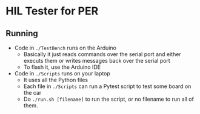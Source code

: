 # HIL Tester for PER

## Running

- Code in `./TestBench` runs on the Arduino
	- Basically it just reads commands over the serial port and either executs them or writes messages back over the serial port
	- To flash it, use the Arduino IDE
- Code in `./Scripts` runs on your laptop
	- It uses all the Python files
	- Each file in `./Scripts` can run a Pytest script to test some board on the car
	- Do `./run.sh [filename]` to run the script, or no filename to run all of them. 